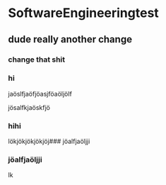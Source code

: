 # SoftwareEngineeringtest
## dude really another change
### change that shit
### hi
jaöslfjaöfjöasjföaöljölf

jösalfkjaöskfjö
### hihi
lökjökjökjökjöj### jöalfjaöljji

### jöalfjaöljji
lk

